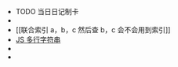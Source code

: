 - TODO  当日日记制卡
-
- [[联合索引 a，b，c  然后查 b，c 会不会用到索引]]
- [JS 多行字符串](https://jsstringconverter.bbody.io/)
-
-